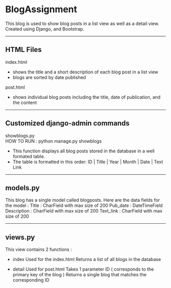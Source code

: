 # BlogAssignment

This blog is used to show blog posts in a list view as well as a detail view.
Created using Django, and Bootstrap.

----------
HTML Files
----------
index.html   
- shows the title and a short description of each blog post in a list view
- blogs are sorted by date published
              
post.html    
- shows individual blog posts including the title, date of publication, and the content

--------------------------------
Customized django-admin commands
--------------------------------
showblogs.py  
HOW TO RUN : python manage.py showblogs
- This function displays all blog posts stored in the database in a well formated table. 
- The table is formatted in this order:   ID | Title | Year | Month | Date | Text Link

---------    
models.py 
---------
This blog has a single model called blogposts.
Here are the data fields for the model :
    Title         : CharField with max size of 200
    Pub_date      : DateTimeField
    Description   : CharField with max size of 200
    Text_link     : CharField with max size of 200
    
--------
views.py
--------
This view contains 2 functions :
  - index
       Used for the index.html 
       Returns a list of all blogs in the database
  
  - detail
     Used for post.html
     Takes 1 parameter ID ( corresponds to the primary key of the blog )
     Returns a single blog that matches the corresponding ID 

